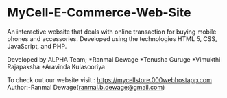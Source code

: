 # MyCell-E-Commerce-Web-Site
An interactive website that deals with online transaction for buying mobile phones and accessories.
Developed using the technologies HTML 5, CSS, JavaScript, and PHP.

Developed by ALPHA Team;
*Ranmal Dewage
*Tenusha Guruge
*Vimukthi Rajapaksha
*Aravinda Kulasooriya

To check out our website visit : https://mycellstore.000webhostapp.com
Author:-Ranmal Dewage(ranmal.b.dewage@gmail.com)
